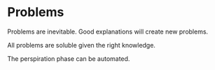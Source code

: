 # Problems

Problems are inevitable. Good explanations will create new problems.

All problems are soluble given the right knowledge. 

The perspiration phase can be automated.

